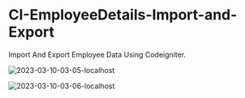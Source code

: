 # CI-EmployeeDetails-Import-and-Export
Import And Export Employee Data Using Codeigniter.

![2023-03-10-03-05-localhost](https://user-images.githubusercontent.com/85451353/224169167-58e0ba1f-49b4-4229-b7ac-1d6c03ed1b3c.png)


![2023-03-10-03-06-localhost](https://user-images.githubusercontent.com/85451353/224169664-08d3e54a-6245-4528-8de3-6dfb67b7e825.png)
